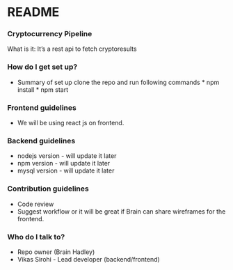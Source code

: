 # README #

### Cryptocurrency Pipeline ###

What is it:
 It’s a rest api to fetch cryptoresults

### How do I get set up? ###
  
* Summary of set up
  clone the repo and run following commands
  		* npm install 
        * npm start

### Frontend guidelines ###

* We will be using react js on frontend.

### Backend guidelines ###

* nodejs version - will update it later
* npm version - will update it later
* mysql version - will update it later

### Contribution guidelines ###

* Code review 
* Suggest workflow or it will be great if Brain can share wireframes for the frontend.


### Who do I talk to? ###

* Repo owner (Brain Hadley)
* Vikas Sirohi - Lead developer (backend/frontend)
